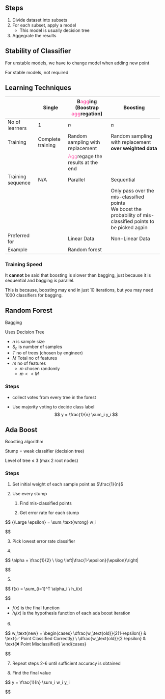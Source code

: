 ## Steps

1. Divide dataset into subsets
2. For each subset, apply a model
   - This model is usually decision tree
3. Aggegrate the results

## Stability of Classifier

For unstable models, we have to change model when adding new point

For stable models, not required

## Learning Techniques

|                   | Single            | B<span style="color:hotpink">agg</span>ing<br />(Boostrap <span style="color:hotpink">agg</span>regation) | Boosting                                                     |
| ----------------- | ----------------- | ------------------------------------------------------------ | ------------------------------------------------------------ |
| No of learners    | 1                 | $n$                                                          | $n$                                                          |
| Training          | Complete training | Random sampling with replacement                             | Random sampling with replacement **over weighted data**      |
|                   |                   | <span style="color:hotpink">Agg</span>regage the results at the end |                                                              |
| Training sequence | N/A               | Parallel                                                     | Sequential                                                   |
|                   |                   |                                                              | Only pass over the mis-classified points<br />We boost the probability of mis-classified points to be picked again |
| Preferred for     |                   | Linear Data                                                  | Non-Linear Data                                              |
| Example           |                   | Random forest                                                |                                                              |

### Training Speed

It **cannot** be said that boosting is slower than bagging, just because it is sequential and bagging is parallel.

This is because, boosting may end in just 10 iterations, but you may need 1000 classifiers for bagging.

## Random Forest

Bagging

Uses Decision Tree

- $n$ is sample size
- $S_n$ is number of samples
- $T$ no of trees (chosen by engineer)
- $M$ Total no of features
- $m$ no of features
  - $m$ chosen randomly
  - $m << M$

### Steps

- collect votes from every tree in the forest

- Use majority voting to decide class label
  $$
  y = \frac{1}{n} \sum_i y_i
  $$

## Ada Boost

Boosting algorithm

Stump = weak classifier (decision tree)

Level of tree $\le$ 3 (max 2 root nodes)

### Steps

1. Set initial weight of each sample point as $\frac{1}{n}$

2. Use every stump

   1. Find mis-classified points

   2. Get error rate for each stump
      

$$
      {\Large \epsilon} = \sum_\text{wrong} w_i
      

$$

3. Pick lowest error rate classifier

4. 

$$
   \alpha = \frac{1}{2} \ \log \left|\frac{1-\epsilon}{\epsilon}\right|
   

$$

5. 

$$
   f(x) = \sum_{i=1}^T \alpha_i \ h_i(x)
   

$$

   - $f(x)$ is the final function
   - $h_i(x)$ is the hypothesis function of each ada boost iteration

6. 

$$
   w_\text{new} = 
   \begin{cases}
   \dfrac{w_\text{old}}{2(1-\epsilon)} & \text{✅ Point Classified Correctly}  \\   \dfrac{w_\text{old}}{2 \epsilon} & \text{❌ Point Misclassified}
   \end{cases}
   

$$

7. Repeat steps 2-6 until sufficient accuracy is obtained

8. Find the final value
   

$$
   y = \frac{1}{n} \sum_i w_i y_i
   

$$
